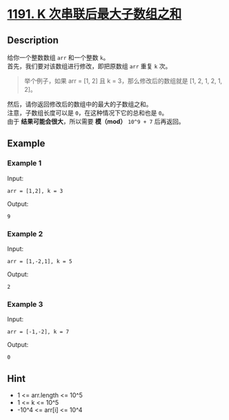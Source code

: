 # [1191. K 次串联后最大子数组之和](https://leetcode-cn.com/problems/k-concatenation-maximum-sum/)
## Description
给你一个整数数组 `arr` 和一个整数 `k`。  
首先，我们要对该数组进行修改，即把原数组 `arr` 重复 `k` 次。  

> 举个例子，如果 arr = [1, 2] 且 k = 3，那么修改后的数组就是 [1, 2, 1, 2, 1, 2]。  

然后，请你返回修改后的数组中的最大的子数组之和。  
注意，子数组长度可以是 `0`，在这种情况下它的总和也是 `0`。  
由于 **结果可能会很大**，所以需要 **模（mod）** `10^9 + 7` 后再返回。  
## Example
### Example 1
Input:  
```
arr = [1,2], k = 3
```
Output:
```
9
```
### Example 2
Input:  
```
arr = [1,-2,1], k = 5
```
Output:
```
2
```
### Example 3
Input:  
```
arr = [-1,-2], k = 7
```
Output:
```
0
```
## Hint
- 1 <= arr.length <= 10^5
- 1 <= k <= 10^5
- -10^4 <= arr[i] <= 10^4

